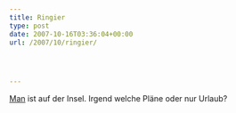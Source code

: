 ```yaml
---
title: Ringier
type: post
date: 2007-10-16T03:36:04+00:00
url: /2007/10/ringier/




---
```

[Man][1] ist auf der Insel. Irgend welche Pläne oder nur Urlaub?

 [1]: http://de.wikipedia.org/wiki/Ringier
